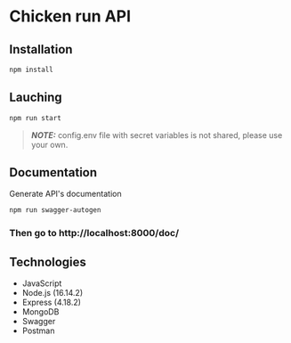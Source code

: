 # Chicken run API

## Installation

```bash
npm install
```

## Lauching

```bash
npm run start
```

> **_NOTE:_** config.env file with secret variables is not shared, please use your own.

## Documentation

Generate API's documentation

```bash
npm run swagger-autogen
```

### Then go to http://localhost:8000/doc/

## Technologies

- JavaScript
- Node.js (16.14.2)
- Express (4.18.2)
- MongoDB
- Swagger
- Postman
